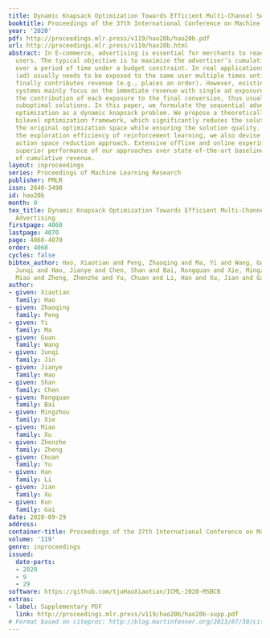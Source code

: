 ```yaml
---
title: Dynamic Knapsack Optimization Towards Efficient Multi-Channel Sequential Advertising
booktitle: Proceedings of the 37th International Conference on Machine Learning
year: '2020'
pdf: http://proceedings.mlr.press/v119/hao20b/hao20b.pdf
url: http://proceedings.mlr.press/v119/hao20b.html
abstract: In E-commerce, advertising is essential for merchants to reach their target
  users. The typical objective is to maximize the advertiser’s cumulative revenue
  over a period of time under a budget constraint. In real applications, an advertisement
  (ad) usually needs to be exposed to the same user multiple times until the user
  finally contributes revenue (e.g., places an order). However, existing advertising
  systems mainly focus on the immediate revenue with single ad exposures, ignoring
  the contribution of each exposure to the final conversion, thus usually falls into
  suboptimal solutions. In this paper, we formulate the sequential advertising strategy
  optimization as a dynamic knapsack problem. We propose a theoretically guaranteed
  bilevel optimization framework, which significantly reduces the solution space of
  the original optimization space while ensuring the solution quality. To improve
  the exploration efficiency of reinforcement learning, we also devise an effective
  action space reduction approach. Extensive offline and online experiments show the
  superior performance of our approaches over state-of-the-art baselines in terms
  of cumulative revenue.
layout: inproceedings
series: Proceedings of Machine Learning Research
publisher: PMLR
issn: 2640-3498
id: hao20b
month: 0
tex_title: Dynamic Knapsack Optimization Towards Efficient Multi-Channel Sequential
  Advertising
firstpage: 4060
lastpage: 4070
page: 4060-4070
order: 4060
cycles: false
bibtex_author: Hao, Xiaotian and Peng, Zhaoqing and Ma, Yi and Wang, Guan and Jin,
  Junqi and Hao, Jianye and Chen, Shan and Bai, Rongquan and Xie, Mingzhou and Xu,
  Miao and Zheng, Zhenzhe and Yu, Chuan and Li, Han and Xu, Jian and Gai, Kun
author:
- given: Xiaotian
  family: Hao
- given: Zhaoqing
  family: Peng
- given: Yi
  family: Ma
- given: Guan
  family: Wang
- given: Junqi
  family: Jin
- given: Jianye
  family: Hao
- given: Shan
  family: Chen
- given: Rongquan
  family: Bai
- given: Mingzhou
  family: Xie
- given: Miao
  family: Xu
- given: Zhenzhe
  family: Zheng
- given: Chuan
  family: Yu
- given: Han
  family: Li
- given: Jian
  family: Xu
- given: Kun
  family: Gai
date: 2020-09-29
address: 
container-title: Proceedings of the 37th International Conference on Machine Learning
volume: '119'
genre: inproceedings
issued:
  date-parts:
  - 2020
  - 9
  - 29
software: https://github.com/tjuHaoXiaotian/ICML-2020-MSBCB
extras:
- label: Supplementary PDF
  link: http://proceedings.mlr.press/v119/hao20b/hao20b-supp.pdf
# Format based on citeproc: http://blog.martinfenner.org/2013/07/30/citeproc-yaml-for-bibliographies/
---
```

